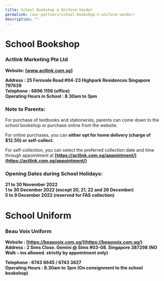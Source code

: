 ```yaml
---
title: School Bookshop & Uniform Vendor
permalink: /our-partners/school-bookshop-n-uniform-vendor/
description: ""
---
```

# School Bookshop
### Actlink Marketing Pte Ltd  

**Website: [www.actlink.com.sg]**

**Address : 25 Fernvale Road #04-23 Highpark Residences Singapore 797639<br>
Telephone : 6896 1156 (office)<br>
Operating Hours in School : 8.30am to 3pm**

### Note to Parents:

For purchase of textbooks and stationeries, parents can come down to the school bookshop or purchase online from the website.

For online purchases, you can **either opt for home delivery (charge of $12.50) or self-collect.**

For self-collection, you can select the preferred collection date and time through appointment at **[https://actlink.com.sg/appointment/](https://actlink.com.sg/appointment/)**  

### Opening Dates during School Holidays:

**21 to 30 November 2022** <br>
**1 to 30 December 2022 (except 20, 21, 22 and 26 December)** <br>
**5 to 9 December 2022 (reserved for FAS collection)**

# School Uniform

### Beau Voix Uniform  

**Website : [https://beauvoix.com.sg/](https://beauvoix.com.sg/)** <br>
**Address : 2 Sims Close. Gemini @ Sims #03-08. Singapore 387298 (NO Walk – ins allowed. strictly by appointment only)**

**Telephone : 6743 6645 / 6743 3627**   <br>
**Operating Hours : 8.30am to 3pm (On consignment to the school bookshop)**

